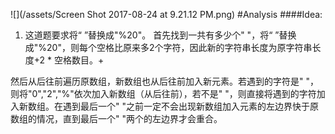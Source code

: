 ![](/assets/Screen Shot 2017-08-24 at 9.21.12 PM.png)
#Analysis
####Idea:
1. 这道题要求将“ ”替换成"%20"。
首先找到一共有多少个" "，将“ ”替换成"%20"，则每个空格比原来多2个字符，因此新的字符串长度为原字符串长度+2 * 空格数目。+

然后从后往前遍历原数组，新数组也从后往前加入新元素。若遇到的字符是" "，则将"0","2","%"依次加入新数组（从后往前），若不是" "，则直接将遇到的字符加入新数组。在遇到最后一个" "之前一定不会出现新数组加入元素的左边界快于原数组的情况，直到最后一个" "两个的左边界才会重合。